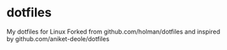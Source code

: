 # dotfiles

My dotfiles for Linux
Forked from github.com/holman/dotfiles
and inspired by github.com/aniket-deole/dotfiles
